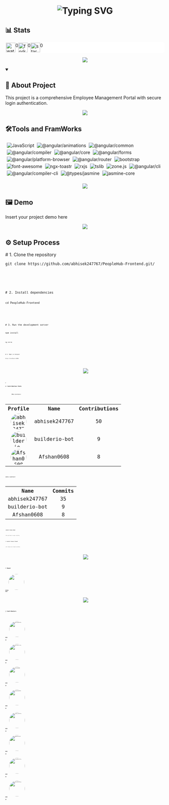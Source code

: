 <!-- Heading -->
<h1 align="center"><img src="https://readme-typing-svg.demolab.com?font=Fira+Code&weight=600&size=30&pause=1000&color=2B88D8&width=435&lines=PeopleHub-Frontend"alt="Typing SVG" ></h1>

<!-- Github status Badges -->
 ## 📊 Stats
 <div style="background-color:white; border-radius: 5px;border-color: beige; display:flex; flex-wrap: wrap; padding: 2px;align=center">
    <!-- Watch -->
    <img src="https://img.shields.io/github/watchers/abhisek247767/PeopleHub-Frontend
    " alt="watchs" width="30" height="30">0
    <!-- Fork -->
     <img src="https://img.shields.io/github/forks/abhisek247767/PeopleHub-Frontend
     " alt="fork" width="30" height="30">0
     <!-- Star -->
      <img src="https://img.shields.io/github/stars/abhisek247767/PeopleHub-Frontend
      " alt="star" width="30" height="30">0
 </div>

 <p align="center">
  <img src="https://user-images.githubusercontent.com/73097560/115834477-dbab4500-a447-11eb-908a-139a6edaec5c.gif">
</p>

 <!-- Introduction -->
  <details open> 
  <summary><h2>📖 About Project</h2></summary>
  This project is a comprehensive Employee Management Portal with secure login authentication.
</details>

<p align="center">
  <img src="https://user-images.githubusercontent.com/73097560/115834477-dbab4500-a447-11eb-908a-139a6edaec5c.gif">
</p>
 
<!-- TechStack Badges -->
## 🛠️Tools and FramWorks
<div style="display: inline-block; margin: 5px;">

  <img src="https://img.shields.io/badge/JavaScript-BC37A1?style=for-the-badge&logo=javascript&logoColor=white" alt="JavaScript" style="margin-right:5px;margin-bottom:5px;"/>

  <img src="https://img.shields.io/badge/%40angular%2Fanimations-A1F736?style=for-the-badge&logo=%40angular%2fanimations&logoColor=white" alt="@angular/animations" style="margin-right:5px;margin-bottom:5px;"/>

  <img src="https://img.shields.io/badge/%40angular%2Fcommon-19958F?style=for-the-badge&logo=%40angular%2fcommon&logoColor=white" alt="@angular/common" style="margin-right:5px;margin-bottom:5px;"/>

  <img src="https://img.shields.io/badge/%40angular%2Fcompiler-9E774B?style=for-the-badge&logo=%40angular%2fcompiler&logoColor=white" alt="@angular/compiler" style="margin-right:5px;margin-bottom:5px;"/>

  <img src="https://img.shields.io/badge/%40angular%2Fcore-37D748?style=for-the-badge&logo=%40angular%2fcore&logoColor=white" alt="@angular/core" style="margin-right:5px;margin-bottom:5px;"/>

  <img src="https://img.shields.io/badge/%40angular%2Fforms-4CCE2F?style=for-the-badge&logo=%40angular%2fforms&logoColor=white" alt="@angular/forms" style="margin-right:5px;margin-bottom:5px;"/>

  <img src="https://img.shields.io/badge/%40angular%2Fplatform-browser-B53188?style=for-the-badge&logo=%40angular%2fplatform-browser&logoColor=white" alt="@angular/platform-browser" style="margin-right:5px;margin-bottom:5px;"/>

  <img src="https://img.shields.io/badge/%40angular%2Frouter-C51654?style=for-the-badge&logo=%40angular%2frouter&logoColor=white" alt="@angular/router" style="margin-right:5px;margin-bottom:5px;"/>

  <img src="https://img.shields.io/badge/bootstrap-077B76?style=for-the-badge&logo=bootstrap&logoColor=white" alt="bootstrap" style="margin-right:5px;margin-bottom:5px;"/>

  <img src="https://img.shields.io/badge/font-awesome-5A52B2?style=for-the-badge&logo=font-awesome&logoColor=white" alt="font-awesome" style="margin-right:5px;margin-bottom:5px;"/>

  <img src="https://img.shields.io/badge/ngx-toastr-80169A?style=for-the-badge&logo=ngx-toastr&logoColor=white" alt="ngx-toastr" style="margin-right:5px;margin-bottom:5px;"/>

  <img src="https://img.shields.io/badge/rxjs-7D47B6?style=for-the-badge&logo=rxjs&logoColor=white" alt="rxjs" style="margin-right:5px;margin-bottom:5px;"/>

  <img src="https://img.shields.io/badge/tslib-0E6A5B?style=for-the-badge&logo=tslib&logoColor=white" alt="tslib" style="margin-right:5px;margin-bottom:5px;"/>

  <img src="https://img.shields.io/badge/zone.js-CBFF51?style=for-the-badge&logo=zone.js&logoColor=white" alt="zone.js" style="margin-right:5px;margin-bottom:5px;"/>

  <img src="https://img.shields.io/badge/%40angular%2Fcli-39488B?style=for-the-badge&logo=%40angular%2fcli&logoColor=white" alt="@angular/cli" style="margin-right:5px;margin-bottom:5px;"/>

  <img src="https://img.shields.io/badge/%40angular%2Fcompiler-cli-A60208?style=for-the-badge&logo=%40angular%2fcompiler-cli&logoColor=white" alt="@angular/compiler-cli" style="margin-right:5px;margin-bottom:5px;"/>

  <img src="https://img.shields.io/badge/%40types%2Fjasmine-51077C?style=for-the-badge&logo=%40types%2fjasmine&logoColor=white" alt="@types/jasmine" style="margin-right:5px;margin-bottom:5px;"/>

  <img src="https://img.shields.io/badge/jasmine-core-C8799D?style=for-the-badge&logo=jasmine-core&logoColor=white" alt="jasmine-core" style="margin-right:5px;margin-bottom:5px;"/>

</div>

<p align="center">
  <img src="https://user-images.githubusercontent.com/73097560/115834477-dbab4500-a447-11eb-908a-139a6edaec5c.gif">
</p>

 <!-- Demo -->
  ## 🖼️ Demo
  <div style="display: flex; flex-wrap: wrap;">
    Insert your project demo here
    <!-- <img src="" alt="Demo of your project"> -->
  </div>

  <p align="center">
  <img src="https://user-images.githubusercontent.com/73097560/115834477-dbab4500-a447-11eb-908a-139a6edaec5c.gif">
</p>

 ## ⚙️ Setup Process
<p align="left">
# 1. Clone the repository
  <pre><code>git clone https://github.com/abhisek247767/PeopleHub-Frontend.git/<code></pre>
</p>

<p align="left">
# 2. Install dependencies
  <pre><code>cd PeopleHub-Frontend<code></pre>
</p>

<p align = "left">
# 3. Run the development server
  <pre><code>npm install<code></pre>
  <pre><code>ng serve<code></pre>
</p>

<p align="left">
# 4. Open in browser
  <pre><code>http://localhost:4200/<code></pre>
</p>

  <p align="center">
  <img src="https://user-images.githubusercontent.com/73097560/115834477-dbab4500-a447-11eb-908a-139a6edaec5c.gif">
</p>
<!-- </details> -->

<!-- Insides -->
 <details open> 
  <summary><h2>📈 Contribution Stats</h2></summary>
  <h4 style="margin-left: 20px;">🏆Top Contributors</h4>
 <table align="center">
  <tr>
    <th>Profile</th>
    <th>Name</th>
    <th>Contributions</th>
  </tr>
  
  <tr>
    <td align="center">
      <a href="https://github.com/abhisek247767">
        <img src="https://avatars.githubusercontent.com/u/69287212?v=4" width="50" height="50" style="border-radius:50%;" alt="abhisek247767">
      </a>
    </td>
    <td align="center">abhisek247767</td>
    <td align="center">50</td>
  </tr>
  
  <tr>
    <td align="center">
      <a href="https://github.com/builderio-bot">
        <img src="https://avatars.githubusercontent.com/u/175421836?v=4" width="50" height="50" style="border-radius:50%;" alt="builderio-bot">
      </a>
    </td>
    <td align="center">builderio-bot</td>
    <td align="center">9</td>
  </tr>
  
  <tr>
    <td align="center">
      <a href="https://github.com/Afshan0608">
        <img src="https://avatars.githubusercontent.com/u/147901722?v=4" width="50" height="50" style="border-radius:50%;" alt="Afshan0608">
      </a>
    </td>
    <td align="center">Afshan0608</td>
    <td align="center">8</td>
  </tr>
  
</table>

  <h4>🏅Weekly Leaderboard</h4>
  <table align="center">
  <tr>
    <th>Name</th>
    <th>Commits</th>
  </tr>
  
  <tr>
    <td align="center">abhisek247767</td>
    <td align="center">35</td>
  </tr>
  
  <tr>
    <td align="center">builderio-bot</td>
    <td align="center">9</td>
  </tr>
  
  <tr>
    <td align="center">Afshan0608</td>
    <td align="center">8</td>
  </tr>
  
</table>

  <h4>⚠️Latest Issues Open</h4>
  
    > No new Issue is open currently.
  

  <h4>✅ Lastest Issues Closed</h4>
  
    > All Issues are closed currently.
  
</details>

<p align="center">
  <img src="https://user-images.githubusercontent.com/73097560/115834477-dbab4500-a447-11eb-908a-139a6edaec5c.gif">
</p>

<!-- Owner -->
 ## ☺️ Owner
 <section style="display: flex; flex-wrap: wrap;">
    <a href="https://avatars.githubusercontent.com/u/121193249?v=4" target="_blank">
      <img src="https://avatars.githubusercontent.com/u/121193249?v=4" width="50" style="border-radius:50%;">
    </a>
 </section>

 <p align="center">
  <img src="https://user-images.githubusercontent.com/73097560/115834477-dbab4500-a447-11eb-908a-139a6edaec5c.gif">
</p>

 <!-- Contributors -->
 ## 🤝 Contributors
  <div>
  
  <a href = "https://github.com/abhisek247767" target="_blank">
    <img src="https://avatars.githubusercontent.com/u/69287212?v=4" width="50" style="border-radius:50%; margin: 5px;" alt="abhisek247767"/>
  </a>

  <a href = "https://github.com/builderio-bot" target="_blank">
    <img src="https://avatars.githubusercontent.com/u/175421836?v=4" width="50" style="border-radius:50%; margin: 5px;" alt="builderio-bot"/>
  </a>

  <a href = "https://github.com/Afshan0608" target="_blank">
    <img src="https://avatars.githubusercontent.com/u/147901722?v=4" width="50" style="border-radius:50%; margin: 5px;" alt="Afshan0608"/>
  </a>

  <a href = "https://github.com/Divanshu0212" target="_blank">
    <img src="https://avatars.githubusercontent.com/u/174964453?v=4" width="50" style="border-radius:50%; margin: 5px;" alt="Divanshu0212"/>
  </a>

  <a href = "https://github.com/rawatjidelhiwale" target="_blank">
    <img src="https://avatars.githubusercontent.com/u/194055973?v=4" width="50" style="border-radius:50%; margin: 5px;" alt="rawatjidelhiwale"/>
  </a>

  <a href = "https://github.com/NamanSoni18" target="_blank">
    <img src="https://avatars.githubusercontent.com/u/97269749?v=4" width="50" style="border-radius:50%; margin: 5px;" alt="NamanSoni18"/>
  </a>

  <a href = "https://github.com/Priyanka-28-BM" target="_blank">
    <img src="https://avatars.githubusercontent.com/u/176226613?v=4" width="50" style="border-radius:50%; margin: 5px;" alt="Priyanka-28-BM"/>
  </a>

  <a href = "https://github.com/KanishkChhajed" target="_blank">
    <img src="https://avatars.githubusercontent.com/u/121193249?v=4" width="50" style="border-radius:50%; margin: 5px;" alt="KanishkChhajed"/>
  </a>

</div>

